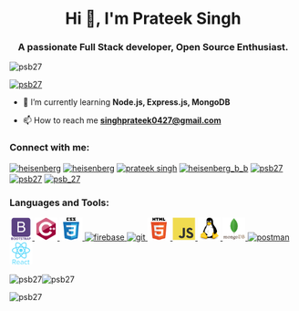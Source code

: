 
<h1 align="center">Hi 👋, I'm Prateek Singh</h1>
<h3 align="center">A passionate Full Stack developer, Open Source Enthusiast.</h3>

<p align="left"> <img src="https://komarev.com/ghpvc/?username=psb27&label=Profile%20views&color=0e75b6&style=flat" alt="psb27" /> </p>

<p align="left"> <a href="https://github.com/ryo-ma/github-profile-trophy"><img src="https://github-profile-trophy.vercel.app/?username=psb27" alt="psb27" /></a> </p>

- 🌱 I’m currently learning **Node.js, Express.js, MongoDB**

- 📫 How to reach me **singhprateek0427@gmail.com**

<h3 align="left">Connect with me:</h3>
<p align="left">
<a href="https://dev.to/heisenberg" target="blank"><img align="center" src="https://cdn.jsdelivr.net/npm/simple-icons@3.0.1/icons/dev-dot-to.svg" alt="heisenberg" height="30" width="40" /></a>
<a href="https://twitter.com/heisenberg" target="blank"><img align="center" src="https://raw.githubusercontent.com/rahuldkjain/github-profile-readme-generator/master/src/images/icons/Social/twitter.svg" alt="heisenberg" height="30" width="40" /></a>
<a href="https://linkedin.com/in/prateek-singh-3257801b8" target="blank"><img align="center" src="https://raw.githubusercontent.com/rahuldkjain/github-profile-readme-generator/master/src/images/icons/Social/linked-in-alt.svg" alt="prateek singh" height="30" width="40" /></a>
<a href="https://instagram.com/heisenberg_b_b" target="blank"><img align="center" src="https://raw.githubusercontent.com/rahuldkjain/github-profile-readme-generator/master/src/images/icons/Social/instagram.svg" alt="heisenberg_b_b" height="30" width="40" /></a>
<a href="https://www.codechef.com/users/psb27" target="blank"><img align="center" src="https://cdn.jsdelivr.net/npm/simple-icons@3.1.0/icons/codechef.svg" alt="psb27" height="30" width="40" /></a>
<a href="https://codeforces.com/profile/psb27" target="blank"><img align="center" src="https://cdn.jsdelivr.net/npm/simple-icons@3.0.1/icons/codeforces.svg" alt="psb27" height="30" width="40" /></a>
<a href="https://www.leetcode.com/psb_27" target="blank"><img align="center" src="https://raw.githubusercontent.com/rahuldkjain/github-profile-readme-generator/master/src/images/icons/Social/leet-code.svg" alt="psb_27" height="30" width="40" /></a>
</p>

<h3 align="left">Languages and Tools:</h3>
<p align="left"> <a href="https://getbootstrap.com" target="_blank"> <img src="https://raw.githubusercontent.com/devicons/devicon/master/icons/bootstrap/bootstrap-plain-wordmark.svg" alt="bootstrap" width="40" height="40"/> </a> <a href="https://www.w3schools.com/cpp/" target="_blank"> <img src="https://raw.githubusercontent.com/devicons/devicon/master/icons/cplusplus/cplusplus-original.svg" alt="cplusplus" width="40" height="40"/> </a> <a href="https://www.w3schools.com/css/" target="_blank"> <img src="https://raw.githubusercontent.com/devicons/devicon/master/icons/css3/css3-original-wordmark.svg" alt="css3" width="40" height="40"/> </a> <a href="https://firebase.google.com/" target="_blank"> <img src="https://www.vectorlogo.zone/logos/firebase/firebase-icon.svg" alt="firebase" width="40" height="40"/> </a> <a href="https://git-scm.com/" target="_blank"> <img src="https://www.vectorlogo.zone/logos/git-scm/git-scm-icon.svg" alt="git" width="40" height="40"/> </a> <a href="https://www.w3.org/html/" target="_blank"> <img src="https://raw.githubusercontent.com/devicons/devicon/master/icons/html5/html5-original-wordmark.svg" alt="html5" width="40" height="40"/> </a> <a href="https://developer.mozilla.org/en-US/docs/Web/JavaScript" target="_blank"> <img src="https://raw.githubusercontent.com/devicons/devicon/master/icons/javascript/javascript-original.svg" alt="javascript" width="40" height="40"/> </a> <a href="https://www.linux.org/" target="_blank"> <img src="https://raw.githubusercontent.com/devicons/devicon/master/icons/linux/linux-original.svg" alt="linux" width="40" height="40"/> </a> <a href="https://www.mongodb.com/" target="_blank"> <img src="https://raw.githubusercontent.com/devicons/devicon/master/icons/mongodb/mongodb-original-wordmark.svg" alt="mongodb" width="40" height="40"/> </a> <a href="https://postman.com" target="_blank"> <img src="https://www.vectorlogo.zone/logos/getpostman/getpostman-icon.svg" alt="postman" width="40" height="40"/> </a> <a href="https://reactjs.org/" target="_blank"> <img src="https://raw.githubusercontent.com/devicons/devicon/master/icons/react/react-original-wordmark.svg" alt="react" width="40" height="40"/> </a> </p>

<p><img align="left" src="https://github-readme-stats.vercel.app/api/top-langs?username=psb27&show_icons=true&locale=en&layout=compact" alt="psb27" /></p>

<p>&nbsp;<img align="left" src="https://github-readme-stats.vercel.app/api?username=psb27&show_icons=true&locale=en" alt="psb27" /></p>

<p><img align="left" src="https://github-readme-streak-stats.herokuapp.com/?user=psb27&" alt="psb27" /></p>
